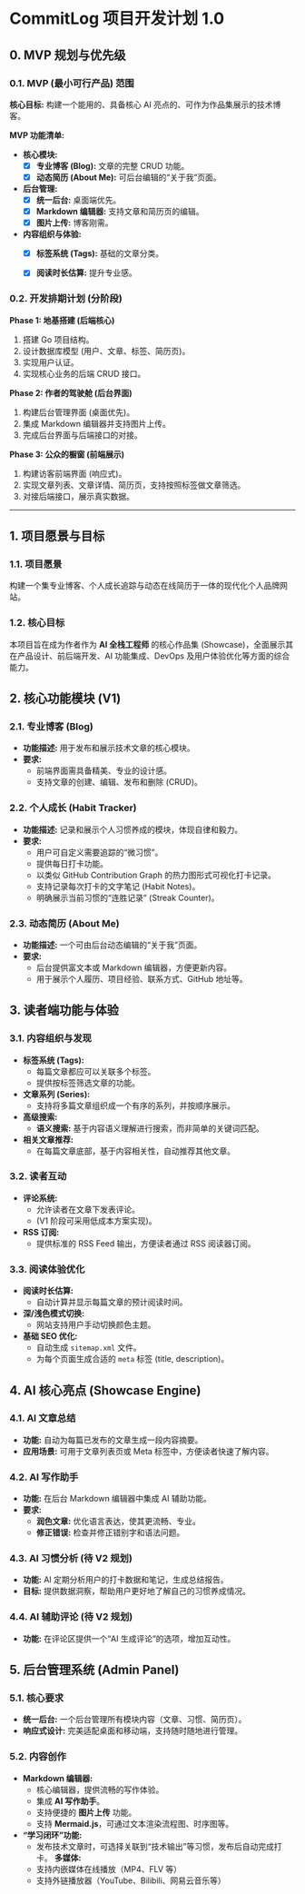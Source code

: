 # CommitLog 项目开发计划 1.0

## 0. MVP 规划与优先级

### 0.1. MVP (最小可行产品) 范围

**核心目标:** 构建一个能用的、具备核心 AI 亮点的、可作为作品集展示的技术博客。

**MVP 功能清单:**
- **核心模块:**
    - [x] **专业博客 (Blog):** 文章的完整 CRUD 功能。
    - [x] **动态简历 (About Me):** 可后台编辑的“关于我”页面。
- **后台管理:**
    - [x] **统一后台:** 桌面端优先。
    - [x] **Markdown 编辑器:** 支持文章和简历页的编辑。
    - [x] **图片上传:** 博客刚需。
- **内容组织与体验:**
    - [x] **标签系统 (Tags):** 基础的文章分类。
    - [x] **阅读时长估算:** 提升专业感。


### 0.2. 开发排期计划 (分阶段)

**Phase 1: 地基搭建 (后端核心)**
1.  搭建 Go 项目结构。
2.  设计数据库模型 (用户、文章、标签、简历页)。
3.  实现用户认证。
4.  实现核心业务的后端 CRUD 接口。

**Phase 2: 作者的驾驶舱 (后台界面)**
1.  构建后台管理界面 (桌面优先)。
2.  集成 Markdown 编辑器并支持图片上传。
3.  完成后台界面与后端接口的对接。

**Phase 3: 公众的橱窗 (前端展示)**
1.  构建访客前端界面 (响应式)。
2.  实现文章列表、文章详情、简历页，支持按照标签做文章筛选。
3.  对接后端接口，展示真实数据。

---


## 1. 项目愿景与目标

### 1.1. 项目愿景
构建一个集专业博客、个人成长追踪与动态在线简历于一体的现代化个人品牌网站。

### 1.2. 核心目标
本项目旨在成为作者作为 **AI 全栈工程师** 的核心作品集 (Showcase)，全面展示其在产品设计、前后端开发、AI 功能集成、DevOps 及用户体验优化等方面的综合能力。

## 2. 核心功能模块 (V1)

### 2.1. 专业博客 (Blog)
*   **功能描述:** 用于发布和展示技术文章的核心模块。
*   **要求:**
    *   前端界面需具备精美、专业的设计感。
    *   支持文章的创建、编辑、发布和删除 (CRUD)。

### 2.2. 个人成长 (Habit Tracker)
*   **功能描述:** 记录和展示个人习惯养成的模块，体现自律和毅力。
*   **要求:**
    *   用户可自定义需要追踪的“微习惯”。
    *   提供每日打卡功能。
    *   以类似 GitHub Contribution Graph 的热力图形式可视化打卡记录。
    *   支持记录每次打卡的文字笔记 (Habit Notes)。
    *   明确展示当前习惯的“连胜记录” (Streak Counter)。

### 2.3. 动态简历 (About Me)
*   **功能描述:** 一个可由后台动态编辑的“关于我”页面。
*   **要求:**
    *   后台提供富文本或 Markdown 编辑器，方便更新内容。
    *   用于展示个人履历、项目经验、联系方式、GitHub 地址等。

## 3. 读者端功能与体验

### 3.1. 内容组织与发现
*   **标签系统 (Tags):**
    *   每篇文章都应可以关联多个标签。
    *   提供按标签筛选文章的功能。
*   **文章系列 (Series):**
    *   支持将多篇文章组织成一个有序的系列，并按顺序展示。
*   **高级搜索:**
    *   **语义搜索:** 基于内容语义理解进行搜索，而非简单的关键词匹配。
*   **相关文章推荐:**
    *   在每篇文章底部，基于内容相关性，自动推荐其他文章。

### 3.2. 读者互动
*   **评论系统:**
    *   允许读者在文章下发表评论。
    *   (V1 阶段可采用低成本方案实现)。
*   **RSS 订阅:**
    *   提供标准的 RSS Feed 输出，方便读者通过 RSS 阅读器订阅。

### 3.3. 阅读体验优化
*   **阅读时长估算:**
    *   自动计算并显示每篇文章的预计阅读时间。
*   **深/浅色模式切换:**
    *   网站支持用户手动切换颜色主题。
*   **基础 SEO 优化:**
    *   自动生成 `sitemap.xml` 文件。
    *   为每个页面生成合适的 `meta` 标签 (title, description)。

## 4. AI 核心亮点 (Showcase Engine)

### 4.1. AI 文章总结
*   **功能:** 自动为每篇已发布的文章生成一段内容摘要。
*   **应用场景:** 可用于文章列表页或 Meta 标签中，方便读者快速了解内容。

### 4.2. AI 写作助手
*   **功能:** 在后台 Markdown 编辑器中集成 AI 辅助功能。
*   **要求:**
    *   **润色文章:** 优化语言表达，使其更流畅、专业。
    *   **修正错误:** 检查并修正错别字和语法问题。

### 4.3. AI 习惯分析 (待 V2 规划)
*   **功能:** AI 定期分析用户的打卡数据和笔记，生成总结报告。
*   **目标:** 提供数据洞察，帮助用户更好地了解自己的习惯养成情况。

### 4.4. AI 辅助评论 (待 V2 规划)
*   **功能:** 在评论区提供一个“AI 生成评论”的选项，增加互动性。

## 5. 后台管理系统 (Admin Panel)

### 5.1. 核心要求
*   **统一后台:** 一个后台管理所有模块内容（文章、习惯、简历页）。
*   **响应式设计:** 完美适配桌面和移动端，支持随时随地进行管理。

### 5.2. 内容创作
*   **Markdown 编辑器:**
    *   核心编辑器，提供流畅的写作体验。
    *   集成 **AI 写作助手**。
    *   支持便捷的 **图片上传** 功能。
    *   支持 **Mermaid.js**，可通过文本渲染流程图、时序图等。
*   **“学习闭环”功能:**
    *   发布技术文章时，可选择关联到“技术输出”等习惯，发布后自动完成打卡。
    **多媒体:**
    *   支持内嵌媒体在线播放（MP4、FLV 等）
    *   支持外链播放器（YouTube、Bilibili、网易云音乐等）
